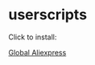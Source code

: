# userscripts

Click to install:

[Global Aliexpress](https://github.com/Perlovka/userscripts/raw/master/global_aliexpress.user.js)

